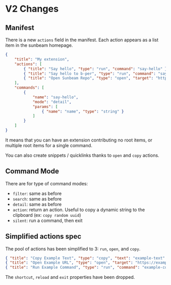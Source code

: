 # V2 Changes

## Manifest

There is a new `actions` field in the manifest. Each action appears as a list item in the sunbeam homepage.

```json
{
    "title": "My extension",
    "actions": [
        { "title": "Say hello", "type": "run", "command": "say-hello" },
        { "title": "Say hello to b-per", "type": "run", "command": "say-hello", "params": { "name": "b-per" } },
        { "title": "Open Sunbeam Repo", "type": "open", "target": "https://github.com/pomdtr/sunbeam" },
    ],
    "commands": [
        {
            "name": "say-hello",
            "mode": "detail",
            "params": [
                { "name": "name", "type": "string" }
            ]
        }
    ]
}
```

It means that you can have an extension contributing no root items, or multiple root items for a single command.

You can also create snippets / quicklinks thanks to `open` and `copy` actions.

## Command Mode

There are for type of command modes:

- `filter`: same as before
- `search`: same as before
- `detail`: same as before
- `action`: return an action. Useful to copy a dynamic string to the clipboard (ex: `copy random uuid`)
- `silent`: run a command, then exit

## Simplified actions spec

The pool of actions has been simplified to 3: `run`, `open`, and `copy`.

```json
{ "title": "Copy Example Text", "type": "copy", "text": "example-text" }
{ "title": "Open Example URL", "type": "open", "target": "https://example.com"}
{ "title": "Run Example Command", "type": "run", "command": "example-command", "params": {"example": true} }
```

The `shortcut`, `reload` and `exit` properties have been dropped.
